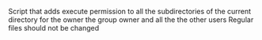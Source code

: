Script that adds execute permission to all the subdirectories of the current directory for the owner the group owner and all the the other users Regular files should not be changed
